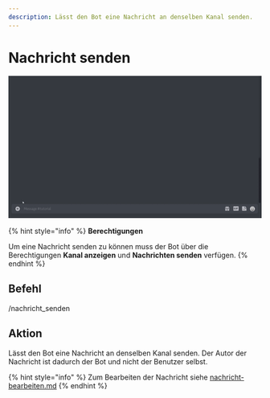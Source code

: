 ```yaml
---
description: Lässt den Bot eine Nachricht an denselben Kanal senden.
---
```


# Nachricht senden

![](../.gitbook/assets/Seymour-Post-Message.gif)

{% hint style="info" %}
**Berechtigungen**

Um eine Nachricht senden zu können muss der Bot über die Berechtigungen **Kanal anzeigen** und **Nachrichten senden** verfügen.
{% endhint %}

## Befehl

/nachricht\_senden

## Aktion

Lässt den Bot eine Nachricht an denselben Kanal senden. Der Autor der Nachricht ist dadurch der Bot und nicht der Benutzer selbst.

{% hint style="info" %}
Zum Bearbeiten der Nachricht siehe [nachricht-bearbeiten.md](nachricht-bearbeiten.md "mention")
{% endhint %}
